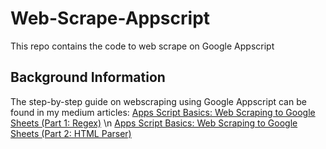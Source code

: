 # Web-Scrape-Appscript

This repo contains the code to web scrape on Google Appscript

## Background Information

The step-by-step guide on webscraping using Google Appscript can be found in my medium articles:
[Apps Script Basics: Web Scraping to Google Sheets (Part 1: Regex)](https://medium.com/@wcycloey/apps-script-basics-web-scraping-to-google-sheets-part-1-regex-7eacbb952129) \n
[Apps Script Basics: Web Scraping to Google Sheets (Part 2: HTML Parser)](https://medium.com/@wcycloey/app-script-basics-web-scraping-to-google-sheets-part-2-html-parser-37b0a9f4f861)
